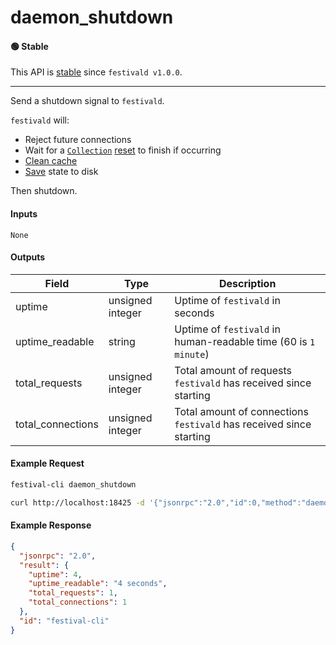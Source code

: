 # daemon_shutdown

#### 🟢 Stable
This API is [stable](../../api-stability/marker.md) since `festivald v1.0.0`.

---

Send a shutdown signal to `festivald`.

`festivald` will:
- Reject future connections
- Wait for a [`Collection`](../../common-objects/collection.md) [reset](../collection/collection_new.md) to finish if occurring
- [Clean cache](../daemon/daemon_remove_cache.md)
- [Save](../daemon/daemon_save.md) state to disk

Then shutdown.

#### Inputs
`None`

#### Outputs
| Field               | Type             | Description |
|---------------------|------------------|-------------|
| uptime              | unsigned integer | Uptime of `festivald` in seconds
| uptime_readable     | string           | Uptime of `festivald` in human-readable time (60 is `1 minute`)
| total_requests      | unsigned integer | Total amount of requests `festivald` has received since starting
| total_connections   | unsigned integer | Total amount of connections `festivald` has received since starting

#### Example Request
```bash
festival-cli daemon_shutdown
```
```bash
curl http://localhost:18425 -d '{"jsonrpc":"2.0","id":0,"method":"daemon_shutdown"}'
```

#### Example Response
```json
{
  "jsonrpc": "2.0",
  "result": {
    "uptime": 4,
    "uptime_readable": "4 seconds",
    "total_requests": 1,
    "total_connections": 1
  },
  "id": "festival-cli"
}
```
